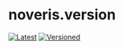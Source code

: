 # noveris.version

[![Latest](https://github.com/noveris-inf/ps-version/workflows/Latest/badge.svg)](https://github.com/noveris-inf/ps-version/actions?query=workflow%3ALatest) [![Versioned](https://github.com/noveris-inf/ps-version/workflows/Versioned/badge.svg)](https://github.com/noveris-inf/ps-version/actions?query=workflow%3AVersioned)
